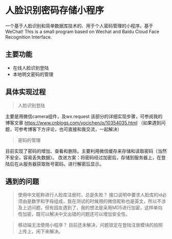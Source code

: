 # 人脸识别密码存储小程序
一个基于人脸识别和简单数据库技术的、用于个人密码管理的小程序。基于WeChat!
This is a small program based on Wechat and Baidu Cloud Face Recognition Interface.
        
## 主要功能
- 在线人脸识别登陆
- 本地明文密码的管理

## 具体实现过程
>人脸识别登陆

主要是用微信camera组件，及wx.request
该部分的详细实现步骤，可参阅我的博客文章
https://www.cnblogs.com/yocichen/p/10354035.html
（如果遇到问题，可参考博客下方评论，也可直接和我交流，一起解决）

>密码的管理

目前实现了密码的增加、查看和删除。主要利用微信缓存来存储和读取密码（当然不安全，容易丢失数据）。
改进方案：将密码经过加密后，存储到服务器上，在登陆后在从服务器获取账号密码，进行解密后显示。

## 遇到的问题
>使用中文昵称进行人脸库注册时，总是失败？
接口说明中要求人脸库的id必须由是数字和字母组成，我在测试的时候用的微信昵称也是英文，所以不涉及上述问题，但有园友遇到了，我的想法是采用MD5进行加密，这样单向性加密，既可以解决中文出错的问题还可以增加安全性。

>移动端无法使用小程序？
目前还未解决，问题锁定在登陆注册模块的拍照上传上，闲下来解决。
